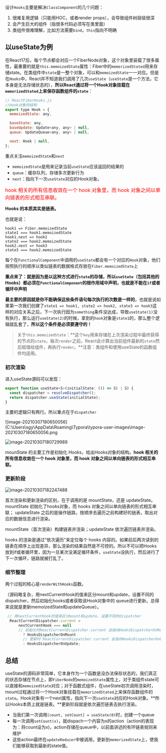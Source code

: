 

设计`Hooks`主要是解决`ClassComponent`的几个问题：

1. 很难复用逻辑（只能用HOC，或者render props），会导致组件树层级很深
2. 会产生巨大的组件（指很多代码必须写在类里面）
3. 类组件很难理解，比如方法需要`bind`，`this`指向不明确

## 以useState为例

在React17后，每个节点都会对应一个FiberNode对象，这个对象里装载了很多属性，最重要的就是`this.memoizedState`属性：Fiber中的`memorizedStated`用来存储state。在类组件中`state`是一整个对象，可以和`memoizedState`一一对应。但是在`Hooks`中，React并不知道我们调用了几次`useState`（`useState`是一个方法，它本身是无法存储状态的），**所以React通过将一个Hook对象挂载在`memorizedStated`上来保存函数组件的`state`**：

```js
// ReactFiberHooks.js 
//Hook对象的结构
export type Hook = {
  memoizedState: any, 

  baseState: any,    
  baseUpdate: Update<any, any> | null,  
  queue: UpdateQueue<any, any> | null,  

  next: Hook | null, 
};
```

重点关注`memoizedState`和`next`

- `memoizedState`是用来记录当前`useState`应该返回的结果的
- `queue`：缓存队列，存储多次更新行为
- `next`：指向下一次`useState`对应的Hook对象。

<font color=red size=3>hook 相关的所有信息收敛在一个 hook 对象里，而 hook 对象之间以单向链表的形式相互串联。</font>

**Hooks 的本质其实是链表。**

也就是说：

```
hook1 => Fiber.memoizedState
state1 === hook1.memoizedState
hook1.next => hook2
state2 === hook2.memoizedState
hook2.next => hook3
state3 === hook2.memoizedState
```

每个在`FunctionalComponent`中调用的`useState`都会有一个对应的`Hook`对象，他们按照执行的顺序以类似链表的数据格式存放在`Fiber.memoizedState`上

**重点来了：就是因为是以这种方式进行`state`的存储，所以`useState`（包括其他的Hooks）都必须在`FunctionalComponent`的根作用域中声明，也就是不能在`if`或者循环中声明**

**最主要的原因就是你不能确保这些条件语句每次执行的次数是一样的**，也就是说如果第一次我们创建了`state1 => hook1, state2 => hook2, state3 => hook3`这样的对应关系之后，下一次执行因为`something`条件没达成，导致`useState(1)`没有执行，那么运行`useState(2)`的时候，拿到的`hook`对象是`state1`的，那么整个逻辑就乱套了，**所以这个条件是必须要遵守的！**



>  关于`this.memoizedState`：**这个`key`用来存储在上次渲染过程中最终获得的节点的`state`，每次`render`之前，React会计算出当前组件最新的`state`然后赋值给组件，再执行`render`。**注意：类组件和使用useState的函数组件均适用。



### 初次渲染

进入useState源码可以发现：

```js
export function useState<S>(initialState: (() => S) | S) {
  const dispatcher = resolveDispatcher();
  return dispatcher.useState(initialState);
}
```

主要的逻辑只有两行。所以重点在于`dispatcher`

![image-20210307180650056](C:\Users\sgy\AppData\Roaming\Typora\typora-user-images\image-20210307180650056.png

![image-20210307180729989](C:\Users\sgy\AppData\Roaming\Typora\typora-user-images\image-20210307180729989.png)

mounState 的主要工作是初始化 Hooks，给出Hooks对象的结构。**hook 相关的所有信息收敛在一个 hook 对象里，而 hook 对象之间以单向链表的形式相互串联。**



### 更新阶段

![image-20210307182247488](C:\Users\sgy\AppData\Roaming\Typora\typora-user-images\image-20210307182247488.png)

首次渲染和更新渲染的区别，在于调用的是 mountState，还是 updateState。mountState 初始化了hooks对象，而 hooks 对象之间以单向链表的形式相互串联； updateState 之后的是操作链路，按顺序去遍历之前构建好的链表，取出对应的数据信息进行渲染。

mountState（首次渲染）构建链表并渲染；updateState 依次遍历链表并渲染。

hooks 的渲染是通过“依次遍历”来定位每个 hooks 内容的。如果前后两次读到的链表在顺序上出现差异，那么渲染的结果自然是不可控的。所以不可以把Hooks放到if或者循环里，因为一旦某次没满足循环条件，`useState`没执行，然后进行了下一次循环，链路就被打乱了。

### 细节整理

两个过程的核心是`renderWithHooks`函数。

（源码略复杂，用nextCurrentHook的值来区分mount和update，设置不同的dispatcher，然后初始化hooks或者获取该Hook对象中的 queue进行更新。总得来说就是更新memoizedState和updateQueue）。

```js
 // 用nextCurrentHook的值来区分mount和update，设置不同的dispatcher
  ReactCurrentDispatcher.current =
      nextCurrentHook === null
      // 初始化时ReactCurrentDispatcher.current 会指向HooksDispatcherOnMount 对象：初始化hooks
        ? HooksDispatcherOnMount
        // 更新时 ReactCurrentDispatcher.current 会指向HooksDispatcherOnUpdate对象：获取该Hook对象中的 queue，遍历链表进行更新
        : HooksDispatcherOnUpdate;

```



## 总结

useState的源码非常简单，它本身作为一个函数是没办法保存状态的，我们真正的状态存储在节点上，即`FiberNode`的`memoizedState`属性上，对于类组件state可以直接和`memoizedState`对应；对于函数式组件，在useState初次调用渲染时，mount过程通过将一个Hook对象挂载在`memorizedStated`上来保存函数组件的`state`。Hook对象有一个next属性，指向下一次`useState`对应的Hook对象。**所以Hooks本质上就是链表。**更新阶段就是依次遍历链表去执行渲染。

- 当我们第一次调用`[count, setCount] = useState(0)`时，创建一个queue
- 每一次调用`setCount(x)`，就dispach一个内容为x的action（action的表现为：将count设为x)，action存储在queue中，以前面讲述的有环链表规则来维护
- 这些action最终在`updateReducer`中被调用，更新到`memorizedState`上，使我们能够获取到最新的state值。



